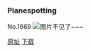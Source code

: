 ### Planespotting
No.1669
![图片不见了~~~](https://imgs.xkcd.com/comics/planespotting.png)

[原址](https://xkcd.com//1669) [下载](https://imgs.xkcd.com/comics/planespotting.png)

